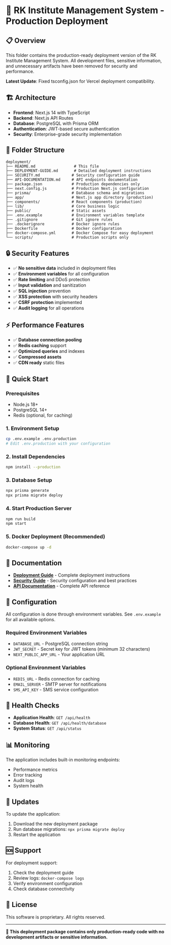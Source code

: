 # 🚀 RK Institute Management System - Production Deployment

## **📋 Overview**

This folder contains the production-ready deployment version of the RK Institute Management System. All development files, sensitive information, and unnecessary artifacts have been removed for security and performance.

**Latest Update**: Fixed tsconfig.json for Vercel deployment compatibility.

## **🏗️ Architecture**

- **Frontend**: Next.js 14 with TypeScript
- **Backend**: Next.js API Routes
- **Database**: PostgreSQL with Prisma ORM
- **Authentication**: JWT-based secure authentication
- **Security**: Enterprise-grade security implementation

## **📁 Folder Structure**

```
deployment/
├── README.md                 # This file
├── DEPLOYMENT-GUIDE.md       # Detailed deployment instructions
├── SECURITY.md              # Security configuration guide
├── API-DOCUMENTATION.md     # API endpoints documentation
├── package.json             # Production dependencies only
├── next.config.js           # Production Next.js configuration
├── prisma/                  # Database schema and migrations
├── app/                     # Next.js app directory (production)
├── components/              # React components (production)
├── lib/                     # Core business logic
├── public/                  # Static assets
├── .env.example             # Environment variables template
├── .gitignore               # Git ignore rules
├── .dockerignore            # Docker ignore rules
├── Dockerfile               # Docker configuration
├── docker-compose.yml       # Docker Compose for easy deployment
└── scripts/                 # Production scripts only
```

## **🔒 Security Features**

- ✅ **No sensitive data** included in deployment files
- ✅ **Environment variables** for all configuration
- ✅ **Rate limiting** and DDoS protection
- ✅ **Input validation** and sanitization
- ✅ **SQL injection** prevention
- ✅ **XSS protection** with security headers
- ✅ **CSRF protection** implemented
- ✅ **Audit logging** for all operations

## **⚡ Performance Features**

- ✅ **Database connection pooling**
- ✅ **Redis caching** support
- ✅ **Optimized queries** and indexes
- ✅ **Compressed assets**
- ✅ **CDN ready** static files

## **🚀 Quick Start**

### **Prerequisites**
- Node.js 18+ 
- PostgreSQL 14+
- Redis (optional, for caching)

### **1. Environment Setup**
```bash
cp .env.example .env.production
# Edit .env.production with your configuration
```

### **2. Install Dependencies**
```bash
npm install --production
```

### **3. Database Setup**
```bash
npx prisma generate
npx prisma migrate deploy
```

### **4. Start Production Server**
```bash
npm run build
npm start
```

### **5. Docker Deployment (Recommended)**
```bash
docker-compose up -d
```

## **📖 Documentation**

- **[Deployment Guide](./DEPLOYMENT-GUIDE.md)** - Complete deployment instructions
- **[Security Guide](./SECURITY.md)** - Security configuration and best practices
- **[API Documentation](./API-DOCUMENTATION.md)** - Complete API reference

## **🔧 Configuration**

All configuration is done through environment variables. See `.env.example` for all available options.

### **Required Environment Variables**
- `DATABASE_URL` - PostgreSQL connection string
- `JWT_SECRET` - Secret key for JWT tokens (minimum 32 characters)
- `NEXT_PUBLIC_APP_URL` - Your application URL

### **Optional Environment Variables**
- `REDIS_URL` - Redis connection for caching
- `EMAIL_SERVER` - SMTP server for notifications
- `SMS_API_KEY` - SMS service configuration

## **🏥 Health Checks**

- **Application Health**: `GET /api/health`
- **Database Health**: `GET /api/health/database`
- **System Status**: `GET /api/status`

## **📊 Monitoring**

The application includes built-in monitoring endpoints:
- Performance metrics
- Error tracking
- Audit logs
- System health

## **🔄 Updates**

To update the application:
1. Download the new deployment package
2. Run database migrations: `npx prisma migrate deploy`
3. Restart the application

## **🆘 Support**

For deployment support:
1. Check the deployment guide
2. Review logs: `docker-compose logs`
3. Verify environment configuration
4. Check database connectivity

## **📝 License**

This software is proprietary. All rights reserved.

---

**🎯 This deployment package contains only production-ready code with no development artifacts or sensitive information.**
